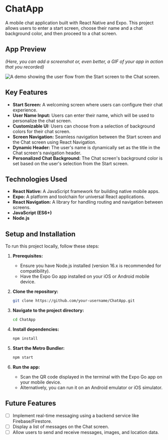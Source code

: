 # ChatApp

A mobile chat application built with React Native and Expo. This project allows users to enter a start screen, choose their name and a chat background color, and then proceed to a chat screen.

## App Preview

*(Here, you can add a screenshot or, even better, a GIF of your app in action that you recorded)*

![A demo showing the user flow from the Start screen to the Chat screen.](./assets/ChatApp%20Task%205.1%20Recording.gif)

## Key Features

- **Start Screen:** A welcoming screen where users can configure their chat experience.
- **User Name Input:** Users can enter their name, which will be used to personalize the chat screen.
- **Customizable UI:** Users can choose from a selection of background colors for their chat screen.
- **Screen Navigation:** Seamless navigation between the Start screen and the Chat screen using React Navigation.
- **Dynamic Header:** The user's name is dynamically set as the title in the Chat screen's navigation header.
- **Personalized Chat Background:** The Chat screen's background color is set based on the user's selection from the Start screen.

## Technologies Used

- **React Native:** A JavaScript framework for building native mobile apps.
- **Expo:** A platform and toolchain for universal React applications.
- **React Navigation:** A library for handling routing and navigation between screens.
- **JavaScript (ES6+)**
- **Node.js**

## Setup and Installation

To run this project locally, follow these steps:

1.  **Prerequisites:**
    -   Ensure you have Node.js installed (version 16.x is recommended for compatibility).
    -   Have the Expo Go app installed on your iOS or Android mobile device.

2.  **Clone the repository:**
    ```bash
    git clone https://github.com/your-username/ChatApp.git
    ```

3.  **Navigate to the project directory:**
    ```bash
    cd ChatApp
    ```

4.  **Install dependencies:**
    ```bash
    npm install
    ```

5.  **Start the Metro Bundler:**
    ```bash
    npm start
    ```

6.  **Run the app:**
    -   Scan the QR code displayed in the terminal with the Expo Go app on your mobile device.
    -   Alternatively, you can run it on an Android emulator or iOS simulator.

## Future Features

- [ ] Implement real-time messaging using a backend service like Firebase/Firestore.
- [ ] Display a list of messages on the Chat screen.
- [ ] Allow users to send and receive messages, images, and location data.